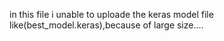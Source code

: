 in this file i unable to uploade the keras model file like(best_model.keras),because of large size....
